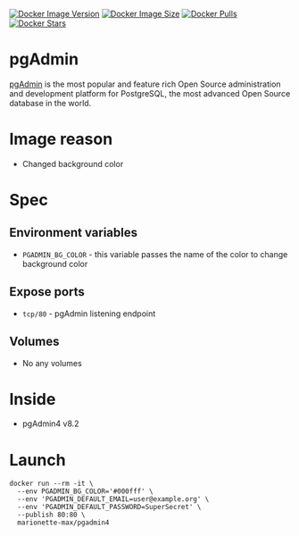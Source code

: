 [![Docker Image Version](https://img.shields.io/docker/v/marionette-max/pgadmin4?sort=date&label=Version)](https://hub.docker.com/r/marionette-max/pgadmin4/tags)
[![Docker Image Size](https://img.shields.io/docker/image-size/marionette-max/pgadmin4?label=Image%20Size)](https://hub.docker.com/r/marionette-max/pgadmin4/tags)
[![Docker Pulls](https://img.shields.io/docker/pulls/marionette-max/pgadmin4?label=Pulls)](https://hub.docker.com/r/marionette-max/pgadmin4)
[![Docker Stars](https://img.shields.io/docker/stars/marionette-max/pgadmin4?label=Docker%20Stars)](https://hub.docker.com/r/marionette-max/pgadmin4)

# pgAdmin

[pgAdmin](https://www.pgadmin.org/) is the most popular and feature rich Open Source administration and development platform for PostgreSQL, the most advanced Open Source database in the world.

# Image reason

- Changed background color

# Spec

## Environment variables

- `PGADMIN_BG_COLOR` - this variable passes the name of the color to change background color

## Expose ports

- `tcp/80` - pgAdmin listening endpoint

## Volumes

- No any volumes

# Inside

- pgAdmin4 v8.2

# Launch

```shell
docker run --rm -it \
  --env PGADMIN_BG_COLOR='#000fff' \
  --env 'PGADMIN_DEFAULT_EMAIL=user@example.org' \
  --env 'PGADMIN_DEFAULT_PASSWORD=SuperSecret' \
  --publish 80:80 \
  marionette-max/pgadmin4
```
